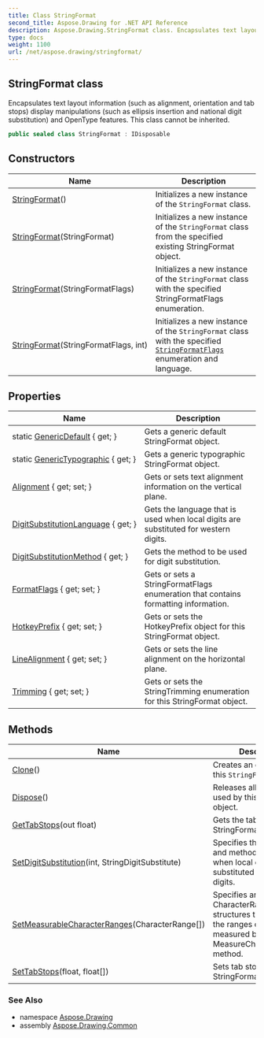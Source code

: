 ```yaml
---
title: Class StringFormat
second_title: Aspose.Drawing for .NET API Reference
description: Aspose.Drawing.StringFormat class. Encapsulates text layout information such as alignment orientation and tab stops display manipulations such as ellipsis insertion and national digit substitution and OpenType features. This class cannot be inherited
type: docs
weight: 1100
url: /net/aspose.drawing/stringformat/
---
```

## StringFormat class

Encapsulates text layout information (such as alignment, orientation and tab stops) display manipulations (such as ellipsis insertion and national digit substitution) and OpenType features. This class cannot be inherited.

```csharp
public sealed class StringFormat : IDisposable
```

## Constructors

| Name | Description |
| --- | --- |
| [StringFormat](stringformat/#constructor)() | Initializes a new instance of the `StringFormat` class. |
| [StringFormat](stringformat/#constructor_1)(StringFormat) | Initializes a new instance of the `StringFormat` class from the specified existing StringFormat object. |
| [StringFormat](stringformat/#constructor_2)(StringFormatFlags) | Initializes a new instance of the `StringFormat` class with the specified StringFormatFlags enumeration. |
| [StringFormat](stringformat/#constructor_3)(StringFormatFlags, int) | Initializes a new instance of the `StringFormat` class with the specified [`StringFormatFlags`](../stringformatflags/) enumeration and language. |

## Properties

| Name | Description |
| --- | --- |
| static [GenericDefault](../../aspose.drawing/stringformat/genericdefault/) { get; } | Gets a generic default StringFormat object. |
| static [GenericTypographic](../../aspose.drawing/stringformat/generictypographic/) { get; } | Gets a generic typographic StringFormat object. |
| [Alignment](../../aspose.drawing/stringformat/alignment/) { get; set; } | Gets or sets text alignment information on the vertical plane. |
| [DigitSubstitutionLanguage](../../aspose.drawing/stringformat/digitsubstitutionlanguage/) { get; } | Gets the language that is used when local digits are substituted for western digits. |
| [DigitSubstitutionMethod](../../aspose.drawing/stringformat/digitsubstitutionmethod/) { get; } | Gets the method to be used for digit substitution. |
| [FormatFlags](../../aspose.drawing/stringformat/formatflags/) { get; set; } | Gets or sets a StringFormatFlags enumeration that contains formatting information. |
| [HotkeyPrefix](../../aspose.drawing/stringformat/hotkeyprefix/) { get; set; } | Gets or sets the HotkeyPrefix object for this StringFormat object. |
| [LineAlignment](../../aspose.drawing/stringformat/linealignment/) { get; set; } | Gets or sets the line alignment on the horizontal plane. |
| [Trimming](../../aspose.drawing/stringformat/trimming/) { get; set; } | Gets or sets the StringTrimming enumeration for this StringFormat object. |

## Methods

| Name | Description |
| --- | --- |
| [Clone](../../aspose.drawing/stringformat/clone/)() | Creates an exact copy of this `StringFormat` object. |
| [Dispose](../../aspose.drawing/stringformat/dispose/)() | Releases all resources used by this StringFormat object. |
| [GetTabStops](../../aspose.drawing/stringformat/gettabstops/)(out float) | Gets the tab stops for this StringFormat object. |
| [SetDigitSubstitution](../../aspose.drawing/stringformat/setdigitsubstitution/)(int, StringDigitSubstitute) | Specifies the language and method to be used when local digits are substituted for western digits. |
| [SetMeasurableCharacterRanges](../../aspose.drawing/stringformat/setmeasurablecharacterranges/)(CharacterRange[]) | Specifies an array of CharacterRange structures that represent the ranges of characters measured by a call to the MeasureCharacterRanges method. |
| [SetTabStops](../../aspose.drawing/stringformat/settabstops/)(float, float[]) | Sets tab stops for this StringFormat object. |

### See Also

* namespace [Aspose.Drawing](../../aspose.drawing/)
* assembly [Aspose.Drawing.Common](../../)


